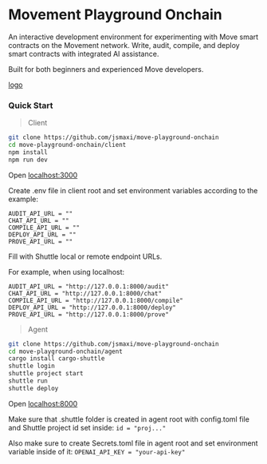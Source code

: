 # Movement Playground Onchain

An interactive development environment for experimenting with Move smart contracts on the Movement network. Write, audit, compile, and deploy smart contracts with integrated AI assistance.

Built for both beginners and experienced Move developers.

[logo](./images/movementplayground.png)

### Quick Start

> Client

```bash
git clone https://github.com/jsmaxi/move-playground-onchain
cd move-playground-onchain/client
npm install
npm run dev
```

Open [localhost:3000](http://localhost:3000/)

Create .env file in client root and set environment variables according to the example:

```
AUDIT_API_URL = ""
CHAT_API_URL = ""
COMPILE_API_URL = ""
DEPLOY_API_URL = ""
PROVE_API_URL = ""
```

Fill with Shuttle local or remote endpoint URLs.

For example, when using localhost:

```
AUDIT_API_URL = "http://127.0.0.1:8000/audit"
CHAT_API_URL = "http://127.0.0.1:8000/chat"
COMPILE_API_URL = "http://127.0.0.1:8000/compile"
DEPLOY_API_URL = "http://127.0.0.1:8000/deploy"
PROVE_API_URL = "http://127.0.0.1:8000/prove"
```

> Agent

```bash
git clone https://github.com/jsmaxi/move-playground-onchain
cd move-playground-onchain/agent
cargo install cargo-shuttle
shuttle login
shuttle project start
shuttle run
shuttle deploy
```

Open [localhost:8000](http://127.0.0.1:8000/)

Make sure that .shuttle folder is created in agent root with config.toml file and Shuttle project id set inside: `id = "proj..."`

Also make sure to create Secrets.toml file in agent root and set environment variable inside of it: `OPENAI_API_KEY = "your-api-key"`
